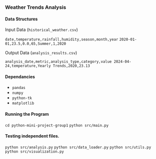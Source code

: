 ### Weather Trends Analysis

#### Data Structures

Input Data (`historical_weather.csv`)

`date,temperature,rainfall,humidity,season,month,year`
`2020-01-01,23.5,0.0,65,Summer,1,2020`

Output Data (`analysis_results.csv`)

`analysis_date,metric,analysis_type,category,value
2024-04-24,temperature,Yearly Trends,2020,23.13`

#### Dependancies

* `pandas`
* `numpy`
* `python-tk`
* `matplotlib`

#### Running the Program

`cd python-mini-project-group1`
`python src/main.py`

#### Testing independent files.

`python src/analysis.py`
`python src/data_loader.py`
`python src/utils.py`
`python src/visualization.py`

